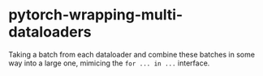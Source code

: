 # pytorch-wrapping-multi-dataloaders

Taking a batch from each dataloader and combine these batches in some way into a large one, mimicing the `for ... in ...` interface.
